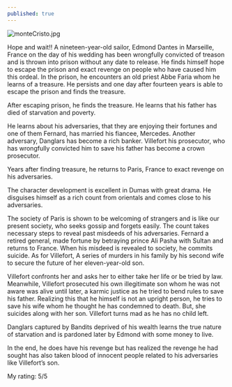 ```yaml
---
published: true
---
```

![monteCristo.jpg]({{site.baseurl}}/images/monteCristo.jpg)

Hope and wait!!
A nineteen-year-old sailor, Edmond Dantes in Marseille, France on the day of his wedding has been wrongfully convicted of treason and is thrown into prison without any date to release. He finds himself hope to escape the prison and exact revenge on people who have caused him this ordeal. In the prison, he encounters an old priest Abbe Faria whom he learns of a treasure. He persists and one day after fourteen years is able to escape the prison and finds the treasure.

After escaping prison, he finds the treasure. He learns that his father has died of starvation and poverty.

He learns about his adversaries, that they are enjoying their fortunes and one of them Fernard, has married his fiancee, Mercedes. Another adversary, Danglars has become a rich banker. Villefort his prosecutor, who has wrongfully convicted him to save his father has become a crown prosecutor.

Years after finding treasure, he returns to Paris, France to exact revenge on his adversaries.

The character development is excellent in Dumas with great drama. He disguises himself as a rich count from orientals and comes close to his adversaries.

The society of Paris is shown to be welcoming of strangers and is like our present society, who seeks gossip and forgets easily. The count takes necessary steps to reveal past misdeeds of his adversaries. Fernard a retired general, made fortune by betraying prince Ali Pasha with Sultan and returns to France. When his misdeed is revealed to society, he commits suicide. As for Villefort, A series of murders in his family by his second wife to secure the future of her eleven-year-old son. 

Villefort confronts her and asks her to either take her life or be tried by law. Meanwhile, Villefort prosecuted his own illegitimate son whom he was not aware was alive until later, a karmic justice as he tried to bend rules to save his father. Realizing this that he himself is not an upright person, he tries to save his wife whom he thought he has condemned to death. But, she suicides along with her son. Villefort turns mad as he has no child left.

Danglars captured by Bandits deprived of his wealth learns the true nature of starvation and is pardoned later by Edmond with some money to live.

In the end, he does have his revenge but has realized the revenge he had sought has also taken blood of innocent people related to his adversaries like Villefort’s son.

My rating: 5/5
